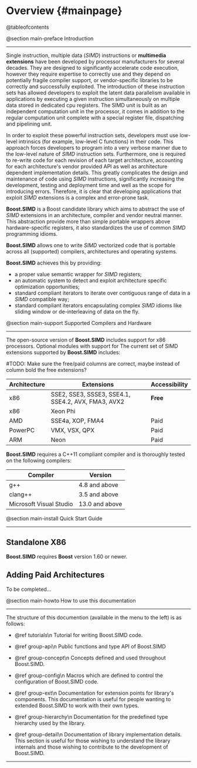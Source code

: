Overview {#mainpage}
=========

@tableofcontents

@section main-preface Introduction

----------------------------------------------------------------------------------------------------
Single instruction, multiple data (_SIMD_) instructions or **multimedia extensions** have been developed by processor manufacturers for several decades. They are designed to significantly accelerate code execution, however they require expertise to correctly use and they depend on potentially fragile compiler support, or vendor-specific libraries to be correctly and successfully exploited. The introduction of these instruction sets has allowed developers to exploit the latent data parallelism available in applications by executing a given instruction simultaneously on multiple data stored in dedicated cpu registers. The SIMD unit is built as an independent computation unit in the processor, it comes in addition to the regular computation unit complete with a special register file, dispatching and pipelining unit.

In order to exploit these powerful instruction sets, developers must use low-level intrinsics (for example, low-level C functions) in their code. This approach forces developers to program into a very verbose manner due to the low-level nature of _SIMD_ instruction sets. Furthermore, one is required to re-write code for each revision of each target architecture, accounting for each architecture's vendor provided API as well as architecture dependent implementation details. This greatly complicates the design and maintenance of code using _SIMD_ instructions, significantly increasing the development, testing and deployment time and well as the scope for introducing errors. Therefore, it is clear that developing applications that exploit  _SIMD_ extensions is a complex and error-prone task.

**Boost.SIMD** is a Boost candidate library which aims to abstract the use of _SIMD_ extensions in an architecture, compiler and vendor neutral manner. This abstraction provide more than simple portable wrappers above hardware-specific registers, it also standardizes the use of common _SIMD_ programming idioms.

**Boost.SIMD** allows one to write _SIMD_ vectorized code that is portable across all (supported) compilers, architectures and operating systems.

**Boost.SIMD** achieves this by providing:

  + a proper value semantic wrapper for _SIMD_ registers;
  + an automatic system to detect and exploit architecture specific optimization opportunities;
  + standard compliant iterators to iterate over contiguous range of data in a _SIMD_ compatible way;
  + standard compliant iterators encapsulating complex _SIMD_ idioms like sliding window or de-interleaving of data on the fly.

@section main-support Supported Compilers and Hardware

----------------------------------------------------------------------------------------------------
The open-source version of **Boost.SIMD** includes support for x86 processors. Optional modules with support for 
The current set of SIMD extensions supported by **Boost.SIMD** includes:

#TODO: Make sure the free/paid columns are correct, maybe instead of column bold the free extensions?

Architecture | Extensions                                          | Accessibility
-------------|-----------------------------------------------------|-----------------
x86          | SSE2, SSE3, SSSE3, SSE4.1, SSE4.2, AVX, FMA3, AVX2  | **Free**
x86          | Xeon Phi                                            | 
AMD          | SSE4a, XOP, FMA4                                    | Paid
PowerPC      | VMX, VSX, QPX                                       | Paid
ARM          | Neon                                                | Paid

**Boost.SIMD** requires a C++11 compliant compiler and is thoroughly tested on the following compilers:

Compiler                | Version
------------------------|-------------------
g++                     | 4.8 and above
clang++                 | 3.5 and above
Microsoft Visual Studio | 13.0 and above

@section main-install Quick Start Guide

----------------------------------------------------------------------------------------------------

## Standalone X86

**Boost.SIMD** requires **Boost** version 1.60 or newer.


## Adding Paid Architectures

To be completed...


@section main-howto How to use this documentation

----------------------------------------------------------------------------------------------------
The structure of this documention (available in the menu to the left) is as
follows:

  - @ref tutorials\n
    Tutorial for writing Boost.SIMD code.

  - @ref group-api\n
    Public functions and type API of Boost.SIMD

  - @ref group-concept\n
    Concepts defined and used throughout Boost.SIMD.

  - @ref group-config\n
    Macros which are defined to control the configuration of Boost.SIMD code.

  - @ref group-ext\n
    Documentation for extension points for library's components. This documentation is useful
    for people wanting to extended Boost.SIMD to work with their own types.

  - @ref group-hierarchy\n
    Documentation for the predefined type hierarchy used by the library.

  - @ref group-detail\n
    Documentation of library implementation details. This section is useful
    for those wishing to understand the library internals and those wishing
    to contribute to the development of Boost.SIMD.


----------------------------------------------------------------------------------------------------

<!-- Links -->
<!-- [name]: url -->
